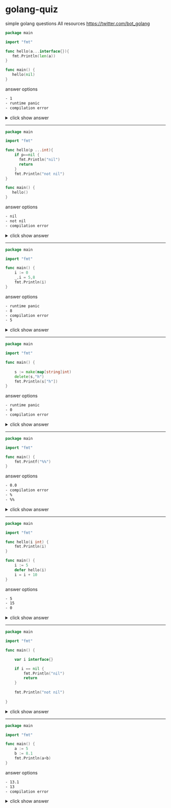 # golang-quiz
simple golang questions
All resources https://twitter.com/bot_golang




```go
package main

import "fmt"

func hello(a...interface{}){
   fmt.Println(len(a))
}

func main() {	
   hello(nil)
}
```

answer options

```bash
- 1
- runtime panic
- compilation error
```


<details>
<summary> click show answer </summary>
<p>
	
```bash
- 1
```

</p>
</details>

***




```go
package main

import "fmt"

func hello(p ...int){
	if p==nil {
	  fmt.Println("nil")
	  return
	}
	fmt.Println("not nil")
}

func main() {	
   hello()
}
```

answer options

```bash
- nil
- not nil
- compilation error
```


<details>
<summary> click show answer </summary>
<p>
	
```bash
- nil
```

</p>
</details>

***



```go
package main

import "fmt"

func main() {
	i := 0 
	_,i = 5,8
	fmt.Println(i)
}
```

answer options

```bash
- runtime panic
- 8
- compilation error
- 5
```


<details>
<summary> click show answer </summary>
<p>
	
```bash
- 8
```

</p>
</details>

***


```go
package main

import "fmt"

func main() {
	 
	s := make(map[string]int)
	delete(s,"h")
	fmt.Println(s["h"])
}
```

answer options

```bash
- runtime panic
- 0
- compilation error
```


<details>
<summary> click show answer </summary>
<p>
	
```bash
- 0
```

</p>
</details>


***

```go
package main

import "fmt"

func main() {
	fmt.Printf("%%")
}
```

answer options

```bash
- 0.0
- compilation error
- %
- %%
```


<details>
<summary> click show answer </summary>
<p>
	
```bash
- %
```

</p>
</details>


***

```go
package main

import "fmt"

func hello(i int) {
	fmt.Println(i)
}

func main() {
	i := 5
	defer hello(i)
	i = i + 10
}

```

answer options
```bash
- 5
- 15
- 0
```

<details>
<summary> click show answer </summary>
<p>
	
```bash
- 5
```

</p>
</details>

 
***


```go
package main

import "fmt"

func main() {

	var i interface{}

	if i == nil {
		fmt.Println("nil")
		return
	}
	
	fmt.Println("not nil")
	
}

```

<details>
<summary> click show answer </summary>
<p>

```bash
- nil
```
</p>
</details>

***

```go
package main

import "fmt"

func main() {
	a := 5
	b := 8.1
	fmt.Println(a+b) 	
}
```
answer options
```bash
- 13.1
- 13
- compilation error
```
<details>
<summary> click show answer </summary>
<p>

```bash
- compilation error
```
</p>
</details>
